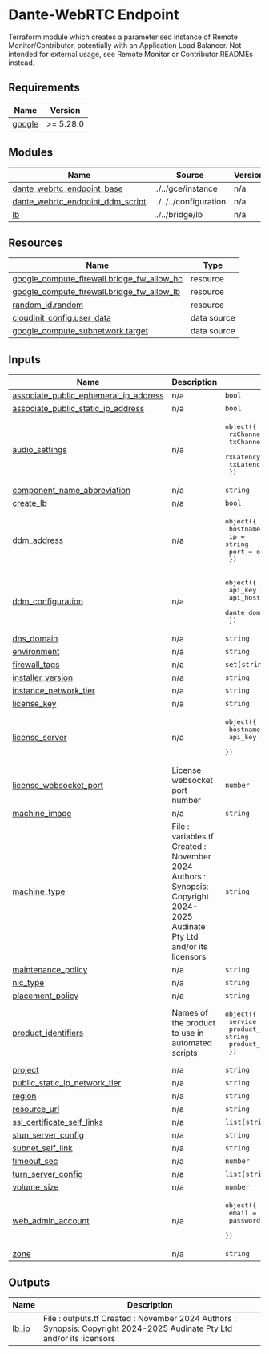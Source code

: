 <!-- Copyright 2024-2025 Audinate Pty Ltd and/or its licensors -->

# Dante-WebRTC Endpoint

Terraform module which creates a parameterised instance of Remote Monitor/Contributor, potentially with an Application Load Balancer.
Not intended for external usage, see Remote Monitor or Contributor READMEs instead.

<!-- BEGIN_TF_DOCS -->
## Requirements

| Name | Version |
|------|---------|
| <a name="requirement_google"></a> [google](#requirement\_google) | >= 5.28.0 |

## Modules

| Name | Source | Version |
|------|--------|---------|
| <a name="module_dante_webrtc_endpoint_base"></a> [dante\_webrtc\_endpoint\_base](#module\_dante\_webrtc\_endpoint\_base) | ../../gce/instance | n/a |
| <a name="module_dante_webrtc_endpoint_ddm_script"></a> [dante\_webrtc\_endpoint\_ddm\_script](#module\_dante\_webrtc\_endpoint\_ddm\_script) | ../../../configuration | n/a |
| <a name="module_lb"></a> [lb](#module\_lb) | ../../bridge/lb | n/a |

## Resources

| Name | Type |
|------|------|
| [google_compute_firewall.bridge_fw_allow_hc](https://registry.terraform.io/providers/hashicorp/google/latest/docs/resources/compute_firewall) | resource |
| [google_compute_firewall.bridge_fw_allow_lb](https://registry.terraform.io/providers/hashicorp/google/latest/docs/resources/compute_firewall) | resource |
| [random_id.random](https://registry.terraform.io/providers/hashicorp/random/latest/docs/resources/id) | resource |
| [cloudinit_config.user_data](https://registry.terraform.io/providers/hashicorp/cloudinit/latest/docs/data-sources/config) | data source |
| [google_compute_subnetwork.target](https://registry.terraform.io/providers/hashicorp/google/latest/docs/data-sources/compute_subnetwork) | data source |

## Inputs

| Name | Description | Type | Default | Required |
|------|-------------|------|---------|:--------:|
| <a name="input_associate_public_ephemeral_ip_address"></a> [associate\_public\_ephemeral\_ip\_address](#input\_associate\_public\_ephemeral\_ip\_address) | n/a | `bool` | `true` | no |
| <a name="input_associate_public_static_ip_address"></a> [associate\_public\_static\_ip\_address](#input\_associate\_public\_static\_ip\_address) | n/a | `bool` | `false` | no |
| <a name="input_audio_settings"></a> [audio\_settings](#input\_audio\_settings) | n/a | <pre>object({<br/>    rxChannels  = number<br/>    txChannels  = number<br/>    rxLatencyUs = number<br/>    txLatencyUs = number<br/>  })</pre> | n/a | yes |
| <a name="input_component_name_abbreviation"></a> [component\_name\_abbreviation](#input\_component\_name\_abbreviation) | n/a | `string` | n/a | yes |
| <a name="input_create_lb"></a> [create\_lb](#input\_create\_lb) | n/a | `bool` | `false` | no |
| <a name="input_ddm_address"></a> [ddm\_address](#input\_ddm\_address) | n/a | <pre>object({<br/>    hostname = optional(string, "")<br/>    ip       = string<br/>    port     = optional(string, "8000")<br/>  })</pre> | `null` | no |
| <a name="input_ddm_configuration"></a> [ddm\_configuration](#input\_ddm\_configuration) | n/a | <pre>object({<br/>    api_key      = string<br/>    api_host     = string<br/>    dante_domain = string<br/>  })</pre> | `null` | no |
| <a name="input_dns_domain"></a> [dns\_domain](#input\_dns\_domain) | n/a | `string` | `null` | no |
| <a name="input_environment"></a> [environment](#input\_environment) | n/a | `string` | n/a | yes |
| <a name="input_firewall_tags"></a> [firewall\_tags](#input\_firewall\_tags) | n/a | `set(string)` | n/a | yes |
| <a name="input_installer_version"></a> [installer\_version](#input\_installer\_version) | n/a | `string` | n/a | yes |
| <a name="input_instance_network_tier"></a> [instance\_network\_tier](#input\_instance\_network\_tier) | n/a | `string` | `"STANDARD"` | no |
| <a name="input_license_key"></a> [license\_key](#input\_license\_key) | n/a | `string` | `null` | no |
| <a name="input_license_server"></a> [license\_server](#input\_license\_server) | n/a | <pre>object({<br/>    hostname = string<br/>    api_key  = string<br/>  })</pre> | <pre>{<br/>  "api_key": "638hPLfZd3nvZ4tXP",<br/>  "hostname": "https://software-license-danteconnect.svc.audinate.com"<br/>}</pre> | no |
| <a name="input_license_websocket_port"></a> [license\_websocket\_port](#input\_license\_websocket\_port) | License websocket port number | `number` | `49999` | no |
| <a name="input_machine_image"></a> [machine\_image](#input\_machine\_image) | n/a | `string` | n/a | yes |
| <a name="input_machine_type"></a> [machine\_type](#input\_machine\_type) | File : variables.tf Created : November 2024 Authors : Synopsis:  Copyright 2024-2025 Audinate Pty Ltd and/or its licensors | `string` | `"n4-standard-4"` | no |
| <a name="input_maintenance_policy"></a> [maintenance\_policy](#input\_maintenance\_policy) | n/a | `string` | `null` | no |
| <a name="input_nic_type"></a> [nic\_type](#input\_nic\_type) | n/a | `string` | `"GVNIC"` | no |
| <a name="input_placement_policy"></a> [placement\_policy](#input\_placement\_policy) | n/a | `string` | `null` | no |
| <a name="input_product_identifiers"></a> [product\_identifiers](#input\_product\_identifiers) | Names of the product to use in automated scripts | <pre>object({<br/>    service_name         = string<br/>    product_name         = string<br/>    product_abbreviation = string <br/>  })</pre> | n/a | yes |
| <a name="input_project"></a> [project](#input\_project) | n/a | `string` | `null` | no |
| <a name="input_public_static_ip_network_tier"></a> [public\_static\_ip\_network\_tier](#input\_public\_static\_ip\_network\_tier) | n/a | `string` | `null` | no |
| <a name="input_region"></a> [region](#input\_region) | n/a | `string` | `null` | no |
| <a name="input_resource_url"></a> [resource\_url](#input\_resource\_url) | n/a | `string` | n/a | yes |
| <a name="input_ssl_certificate_self_links"></a> [ssl\_certificate\_self\_links](#input\_ssl\_certificate\_self\_links) | n/a | `list(string)` | `null` | no |
| <a name="input_stun_server_config"></a> [stun\_server\_config](#input\_stun\_server\_config) | n/a | `string` | `null` | no |
| <a name="input_subnet_self_link"></a> [subnet\_self\_link](#input\_subnet\_self\_link) | n/a | `string` | n/a | yes |
| <a name="input_timeout_sec"></a> [timeout\_sec](#input\_timeout\_sec) | n/a | `number` | `null` | no |
| <a name="input_turn_server_config"></a> [turn\_server\_config](#input\_turn\_server\_config) | n/a | `list(string)` | `null` | no |
| <a name="input_volume_size"></a> [volume\_size](#input\_volume\_size) | n/a | `number` | `null` | no |
| <a name="input_web_admin_account"></a> [web\_admin\_account](#input\_web\_admin\_account) | n/a | <pre>object({<br/>    email    = string<br/>    password = string<br/>  })</pre> | n/a | yes |
| <a name="input_zone"></a> [zone](#input\_zone) | n/a | `string` | `null` | no |

## Outputs

| Name | Description |
|------|-------------|
| <a name="output_lb_ip"></a> [lb\_ip](#output\_lb\_ip) | File : outputs.tf Created : November 2024 Authors : Synopsis:  Copyright 2024-2025 Audinate Pty Ltd and/or its licensors |
<!-- END_TF_DOCS -->